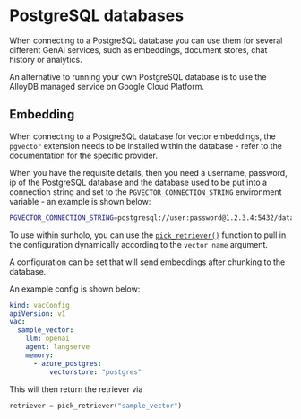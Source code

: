 # PostgreSQL databases

When connecting to a PostgreSQL database you can use them for several different GenAI services, such as embeddings, document stores, chat history or analytics.

An alternative to running your own PostgreSQL database is to use the AlloyDB managed service on Google Cloud Platform.

## Embedding

When connecting to a PostgreSQL database for vector embeddings, the `pgvector` extension needs to be installed within the database - refer to the documentation for the specific provider.

When you have the requisite details, then you need a username, password, ip of the PostgreSQL database and the database used to be put into a connection string and set to the `PGVECTOR_CONNECTION_STRING` environment variable - an example is shown below:

```bash
PGVECTOR_CONNECTION_STRING=postgresql://user:password@1.2.3.4:5432/database
```

To use within sunholo, you can use the [`pick_retriever()`](..sunholo/components/retriever) function to pull in the configuration dynamically according to the `vector_name` argument.

A configuration can be set that will send embeddings after chunking to the database.  

An example config is shown below:

```yaml
kind: vacConfig
apiVersion: v1
vac:
  sample_vector:
    llm: openai
    agent: langserve
    memory:
      - azure_postgres:
          vectorstore: "postgres"
```

This will then return the retriever via 

```python
retriever = pick_retriever("sample_vector")
```

